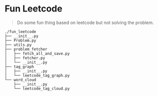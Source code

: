 # Fun Leetcode

> Do some fun thing based on leetcode but not solving the problem.

```
./fun_leetcode
├── __init__.py
├── Problem.py
├── utils.py
├── problem_fetcher
│   ├── fetch_all_and_save.py
│   ├── fetcher.py
│   └── __init__.py
├── tag_graph
│   ├── __init__.py
│   └── leetcode_tag_graph.py
└── word_cloud
    ├── __init__.py
    └── leetcode_tag_cloud.py
```
